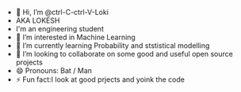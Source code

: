 - 👋 Hi, I’m @ctrl-C-ctrl-V-Loki
- AKA LOKESH
- I'm an engineering student 
- 👀 I’m interested in Machine Learning
- 🌱 I’m currently learning Probability and ststistical modelling
- 💞️ I’m looking to collaborate on some good and useful open source projects
- 😄 Pronouns: Bat / Man
- ⚡ Fun fact:I look at good prjects and yoink the code

<!---
ctrl-C-ctrl-V-Loki/ctrl-C-ctrl-V-Loki is a ✨ special ✨ repository because its `README.md` (this file) appears on your GitHub profile.
You can click the Preview link to take a look at your changes.
--->
